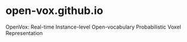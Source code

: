 # open-vox.github.io
OpenVox: Real-time Instance-level Open-vocabulary Probabilistic Voxel Representation

